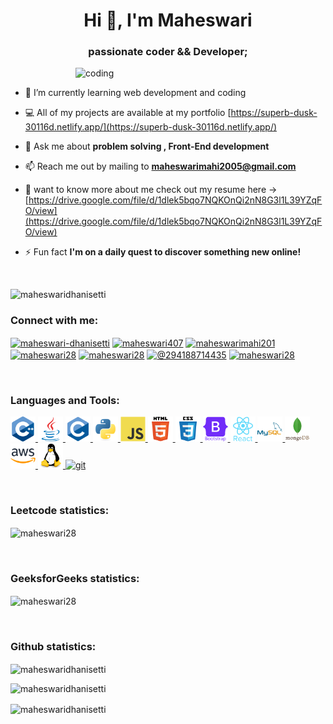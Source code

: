 <h1 align="center">Hi 👋, I'm Maheswari</h1>
<h3 align="center">passionate coder && Developer;</h3>
<img align="right" alt="coding" width="400" src="https://i.pinimg.com/originals/e7/26/c7/e726c74ac081eed50feee1433d12c998.gif">
<br>

- 🌱 I’m currently learning web development and coding

- 💻 All of my projects are available at my portfolio [https://superb-dusk-30116d.netlify.app/](https://superb-dusk-30116d.netlify.app/)

- 💬 Ask me about **problem solving , Front-End development**

- 📫 Reach me out by mailing to **maheswarimahi2005@gmail.com**

- 📄 want to know more about me check out my resume here -> [https://drive.google.com/file/d/1dlek5bqo7NQKOnQi2nN8G3l1L39YZqFO/view](https://drive.google.com/file/d/1dlek5bqo7NQKOnQi2nN8G3l1L39YZqFO/view)

- ⚡ Fun fact **I'm on a daily quest to discover something new online!**
<br>
  <p align="left"> <img src="https://komarev.com/ghpvc/?username=maheswaridhanisetti&label=Profile%20views&color=0e75b6&style=flat" alt="maheswaridhanisetti" /> </p>

<h3 align="left">Connect with me:</h3>
<p align="left">
<a href="https://linkedin.com/in/maheswari-dhanisetti" target="blank"><img align="center" src="https://raw.githubusercontent.com/rahuldkjain/github-profile-readme-generator/master/src/images/icons/Social/linked-in-alt.svg" alt="maheswari-dhanisetti" height="30" width="40" /></a>
<a href="https://www.codechef.com/users/maheswari407" target="blank"><img align="center" src="https://cdn.jsdelivr.net/npm/simple-icons@3.1.0/icons/codechef.svg" alt="maheswari407" height="30" width="40" /></a>
<a href="https://www.hackerrank.com/maheswarimahi201" target="blank"><img align="center" src="https://raw.githubusercontent.com/rahuldkjain/github-profile-readme-generator/master/src/images/icons/Social/hackerrank.svg" alt="maheswarimahi201" height="30" width="40" /></a>
<a href="https://codeforces.com/profile/maheswari28" target="blank"><img align="center" src="https://raw.githubusercontent.com/rahuldkjain/github-profile-readme-generator/master/src/images/icons/Social/codeforces.svg" alt="maheswari28" height="30" width="40" /></a>
<a href="https://www.leetcode.com/maheswari28" target="blank"><img align="center" src="https://raw.githubusercontent.com/rahuldkjain/github-profile-readme-generator/master/src/images/icons/Social/leet-code.svg" alt="maheswari28" height="30" width="40" /></a>
<a href="https://www.hackerearth.com/@294188714435" target="blank"><img align="center" src="https://raw.githubusercontent.com/rahuldkjain/github-profile-readme-generator/master/src/images/icons/Social/hackerearth.svg" alt="@294188714435" height="30" width="40" /></a>
<a href="https://auth.geeksforgeeks.org/user/maheswari28" target="blank"><img align="center" src="https://raw.githubusercontent.com/rahuldkjain/github-profile-readme-generator/master/src/images/icons/Social/geeks-for-geeks.svg" alt="maheswari28" height="30" width="40" /></a>
</p>
<br>
<h3 align="left">Languages and Tools:</h3>
<p align="left">
  <a href="https://www.w3schools.com/cpp/" target="_blank" rel="noreferrer">
    <img src="https://raw.githubusercontent.com/devicons/devicon/master/icons/cplusplus/cplusplus-original.svg" alt="cplusplus" width="40" height="40"/>
  </a>
  <a href="https://www.java.com" target="_blank" rel="noreferrer">
    <img src="https://raw.githubusercontent.com/devicons/devicon/master/icons/java/java-original.svg" alt="java" width="40" height="40"/>
  </a>
  <a href="https://www.cprogramming.com/" target="_blank" rel="noreferrer">
    <img src="https://raw.githubusercontent.com/devicons/devicon/master/icons/c/c-original.svg" alt="c" width="40" height="40"/>
  </a>
  <a href="https://www.python.org" target="_blank" rel="noreferrer">
    <img src="https://raw.githubusercontent.com/devicons/devicon/master/icons/python/python-original.svg" alt="python" width="40" height="40"/>
  </a>
  <a href="https://developer.mozilla.org/en-US/docs/Web/JavaScript" target="_blank" rel="noreferrer">
    <img src="https://raw.githubusercontent.com/devicons/devicon/master/icons/javascript/javascript-original.svg" alt="javascript" width="40" height="40"/>
  </a>
  <a href="https://www.w3schools.com/html/" target="_blank" rel="noreferrer">
    <img src="https://raw.githubusercontent.com/devicons/devicon/master/icons/html5/html5-original-wordmark.svg" alt="html5" width="40" height="40"/>
  </a>
  <a href="https://www.w3schools.com/css/" target="_blank" rel="noreferrer">
    <img src="https://raw.githubusercontent.com/devicons/devicon/master/icons/css3/css3-original-wordmark.svg" alt="css3" width="40" height="40"/>
  </a>
  <a href="https://getbootstrap.com" target="_blank" rel="noreferrer">
    <img src="https://raw.githubusercontent.com/devicons/devicon/master/icons/bootstrap/bootstrap-plain-wordmark.svg" alt="bootstrap" width="40" height="40"/>
  </a>
  <a href="https://reactjs.org/" target="_blank" rel="noreferrer">
    <img src="https://raw.githubusercontent.com/devicons/devicon/master/icons/react/react-original-wordmark.svg" alt="react" width="40" height="40"/>
  </a>
  <a href="https://www.mysql.com/" target="_blank" rel="noreferrer">
    <img src="https://raw.githubusercontent.com/devicons/devicon/master/icons/mysql/mysql-original-wordmark.svg" alt="mysql" width="40" height="40"/>
  </a>
<!--   <a href="https://www.microsoft.com/en-us/sql-server" target="_blank" rel="noreferrer">
    <img src="https://www.svgrepo.com/show/303229/microsoft-sql-server-logo.svg" alt="mssql" width="40" height="40"/>
  </a> -->
<!--   <a href="https://www.oracle.com/" target="_blank" rel="noreferrer">
    <img src="https://raw.githubusercontent.com/devicons/devicon/master/icons/oracle/oracle-original.svg" alt="oracle" width="40" height="40"/>
  </a> -->
  <a href="https://www.mongodb.com/" target="_blank" rel="noreferrer">
    <img src="https://raw.githubusercontent.com/devicons/devicon/master/icons/mongodb/mongodb-original-wordmark.svg" alt="mongodb" width="40" height="40"/>
  </a>
  <a href="https://aws.amazon.com" target="_blank" rel="noreferrer">
    <img src="https://raw.githubusercontent.com/devicons/devicon/master/icons/amazonwebservices/amazonwebservices-original-wordmark.svg" alt="aws" width="40" height="40"/>
  </a>
  <a href="https://www.linux.org/" target="_blank" rel="noreferrer">
    <img src="https://raw.githubusercontent.com/devicons/devicon/master/icons/linux/linux-original.svg" alt="linux" width="40" height="40"/>
  </a>
  <a href="https://git-scm.com/" target="_blank" rel="noreferrer">
    <img src="https://www.vectorlogo.zone/logos/git-scm/git-scm-icon.svg" alt="git" width="40" height="40"/>
  </a>
</p>
<p><br> </p>

<h3 align="left">Leetcode statistics:</h3>
<p><img align="center" src="https://leetcard.jacoblin.cool/maheswari28?ext=heatmap" alt="maheswari28" /></p>
<br>
<h3 align="left">GeeksforGeeks statistics:</h3>
<p><img align="center" src="https://geeks-for-geeks-stats-api.vercel.app/?userName=maheswari28" alt="maheswari28" /></p>

<br>
<h3 align="left">Github statistics:</h3>
<p><img align="center" src="https://github-readme-stats.vercel.app/api?username=maheswaridhanisetti&show_icons=true&locale=en" alt="maheswaridhanisetti" /></p>

<p><img  src="https://github-readme-stats.vercel.app/api/top-langs?username=maheswaridhanisetti&show_icons=true&locale=en&layout=compact" alt="maheswaridhanisetti" /></p>

<p><img align="center" src="https://github-readme-streak-stats.herokuapp.com/?user=maheswaridhanisetti&" alt="maheswaridhanisetti" /></p>
